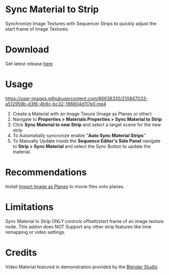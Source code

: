 # Sync Material to Strip

Synchronize Image Textures with Sequencer Strips to quickly adjust the start frame of Image Textures.

# Download
Get latest release [here](https://github.com/NickTiny/Sync-Material-to-Strip/releases/download/v1.0.0/sync_material_to_strip_1_0_0.py)



# Usage
https://user-images.githubusercontent.com/86638335/210847033-a512959b-d3f6-4b9c-bc32-198804d117e0.mp4


1. Create a Material with an Image Texure (Image as Planes or other)
2. Navigate to **Properties > Materials Properties > Sync Material to Strip** 
3. Click **Sync Material to new Strip** and select a target scene for the new strip
4. To Automatially syncronize enable "**Auto Sync Material Strips**"
5. To Manually Update inside the **Sequence Editor's Side Panel** navigate to **Strip > Sync Material** and select the Sync Button to update the material.

# Recommendations
Install [Import Image as Planes](https://docs.blender.org/manual/en/latest/addons/import_export/images_as_planes.html) to movie files onto planes.

# Limitations
Sync Material to Strip ONLY controls offsett/start frame of an image texture node. 
This addon does NOT Support any other strip features like time remapping or video settings.

# Credits
Video Material featured in demonstration provided by the [Blender Studio](https://studio.blender.org/)

